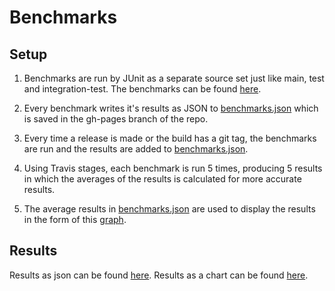 # Benchmarks

## Setup

1. Benchmarks are run by JUnit as a separate source set just like main, test and integration-test. The benchmarks can be 
found [here](/src/benchmark/java/com/commercetools/sync/benchmark).

2. Every benchmark writes it's results as JSON to 
[benchmarks.json](https://commercetools.github.io/commercetools-sync-java/benchmarks/benchmarks.json) which is saved in
the gh-pages branch of the repo.

3. Every time a release is made or the build has a git tag, the benchmarks are run and the results are added to 
[benchmarks.json](https://commercetools.github.io/commercetools-sync-java/benchmarks/benchmarks.json).

4. Using Travis stages, each benchmark is run 5 times, producing 5 results in which the averages of the results is 
calculated for more accurate results.

5. The average results in [benchmarks.json](https://commercetools.github.io/commercetools-sync-java/benchmarks/benchmarks.json)
are used to display the results in the form of this [graph](https://commercetools.github.io/commercetools-sync-java/benchmarks/). 


## Results

Results as json can be found [here](https://commercetools.github.io/commercetools-sync-java/benchmarks/benchmarks.json).
Results as a chart can be found [here](https://commercetools.github.io/commercetools-sync-java/benchmarks/).
